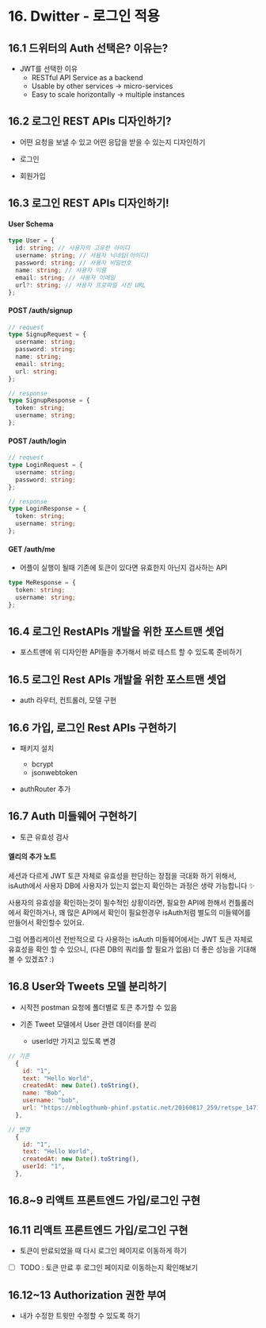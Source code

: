 # 16. Dwitter - 로그인 적용

## 16.1 드위터의 Auth 선택은? 이유는?

- JWT를 선택한 이유
  - RESTful API Service as a backend
  - Usable by other services -> micro-services
  - Easy to scale horizontally -> multiple instances

## 16.2 로그인 REST APIs 디자인하기?

- 어떤 요청을 보낼 수 있고 어떤 응답을 받을 수 있는지 디자인하기

- 로그인
- 회원가입

## 16.3 로그인 REST APIs 디자인하기!

#### User Schema

```typescript
type User = {
  id: string; // 사용자의 고유한 아이디
  username: string; // 사용자 닉네임(아이디)
  password: string; // 사용자 비밀번호
  name: string; // 사용자 이름
  email: string; // 사용자 이메일
  url?: string; // 사용자 프로파일 사진 URL
};
```

#### POST /auth/signup

```typescript
// request
type SignupRequest = {
  username: string;
  password: string;
  name: string;
  email: string;
  url: string;
};

// response
type SignupResponse = {
  token: string;
  username: string;
};
```

#### POST /auth/login

```typescript
// request
type LoginRequest = {
  username: string;
  password: string;
};

// response
type LoginResponse = {
  token: string;
  username: string;
};
```

#### GET /auth/me

- 어플이 실행이 될때 기존에 토큰이 있다면 유효한지 아닌지 검사하는 API

```typescript
type MeResponse = {
  token: string;
  username: string;
};
```

## 16.4 로그인 RestAPIs 개발을 위한 포스트맨 셋업

- 포스트맨에 위 디자인한 API들을 추가해서 바로 테스트 할 수 있도록 준비하기

## 16.5 로그인 Rest APIs 개발을 위한 포스트맨 셋업

- auth 라우터, 컨트롤러, 모델 구현

## 16.6 가입, 로그인 Rest APIs 구현하기

- 패키지 설치

  - bcrypt
  - jsonwebtoken

- authRouter 추가

## 16.7 Auth 미들웨어 구현하기

- 토큰 유효성 검사

#### 엘리의 추가 노트

세션과 다르게 JWT 토큰 자체로 유효성을 판단하는 장점을 극대화 하기 위해서,
isAuth에서 사용자 DB에 사용자가 있는지 없는지 확인하는 과정은 생략 가능합니다 ✨

사용자의 유효성을 확인하는것이 필수적인 상황이라면, 필요한 API에 한해서 컨틀롤러에서 확인하거나,
꽤 많은 API에서 확인이 필요한경우 isAuth처럼 별도의 미들웨어를 만들어서 확인할수 있어요.

그럼 어플리케이션 전반적으로 다 사용하는 isAuth 미들웨어에서는 JWT 토큰 자체로 유효성을 확인 할 수 있으니,
(다른 DB의 쿼리를 할 필요가 없음) 더 좋은 성능을 기대해 볼 수 있겠죠? :)

## 16.8 User와 Tweets 모델 분리하기

- 시작전 postman 요청에 폴더별로 토큰 추가할 수 있음

- 기존 Tweet 모델에서 User 관련 데이터를 분리
  - userId만 가지고 있도록 변경

```js
// 기존
  {
    id: "1",
    text: "Hello World",
    createdAt: new Date().toString(),
    name: "Bob",
    username: "bob",
    url: "https://mblogthumb-phinf.pstatic.net/20160817_259/retspe_14714118890125sC2j_PNG/%C7%C7%C4%AB%C3%F2_%281%29.png?type=w800",
  },

// 변경
  {
    id: "1",
    text: "Hello World",
    createdAt: new Date().toString(),
    userId: "1",
  },
```

## 16.8~9 리액트 프론트엔드 가입/로그인 구현

## 16.11 리액트 프론트엔드 가입/로그인 구현

- 토큰이 만료되었을 때 다시 로그인 페이지로 이동하게 하기
- [ ] TODO : 토큰 만료 후 로그인 페이지로 이동하는지 확인해보기

## 16.12~13 Authorization 권한 부여

- 내가 수정한 트윗만 수정할 수 있도록 하기
